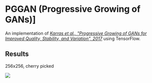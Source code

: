 # PGGAN (Progressive Growing of GANs)]

An implementation of 
[_Karras et al., "Progressive Growing of GANs for Improved Quality, Stability, and Variation", 2017_](
https://arxiv.org/abs/1710.10196) using TensorFlow.

## Results

256x256, cherry picked

![](images/pggan_256.png)

